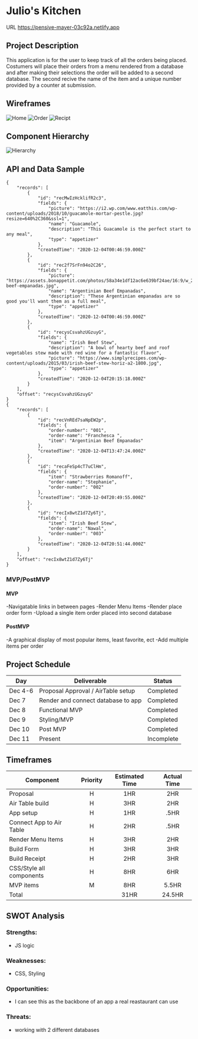 # Julio's Kitchen

URL https://pensive-mayer-03c92a.netlify.app

## Project Description
This application is for the user to keep track of all the orders being placed. Costumers will place their orders from a menu rendered from a database and after making their selections the order will be added to a second database. The second recive the name of the item and a unique number provided by a counter at submission. 
## Wireframes
![Home](https://github.com/jpacheco008/julios-kitchen/blob/master/HomeWireFrame.png)
![Order](https://github.com/jpacheco008/julios-kitchen/blob/master/PlaceOrderWireFrame.png)
![Recipt](https://github.com/jpacheco008/julios-kitchen/blob/master/ReceiptWireFrame.png)
## Component Hierarchy
![Hierarchy](https://github.com/jpacheco008/julios-kitchen/blob/master/Julio's%20Kitchen.png)

## API and Data Sample
```
{
    "records": [
        {
            "id": "recMwIzHcklifR2c3",
            "fields": {
                "picture": "https://i2.wp.com/www.eatthis.com/wp-content/uploads/2018/10/guacamole-mortar-pestle.jpg?resize=640%2C360&ssl=1",
                "name": "Guacamole",
                "description": "This Guacamole is the perfect start to any meal",
                "type": "appetizer"
            },
            "createdTime": "2020-12-04T00:46:59.000Z"
        },
        {
            "id": "rec2f7SrFn94o2C26",
            "fields": {
                "picture": "https://assets.bonappetit.com/photos/58a34e1df12ac6e639bf24ae/16:9/w_2560%2Cc_limit/argentinian-beef-empanadas.jpg",
                "name": "Argentinian Beef Empanadas",
                "description": "These Argentinian empanadas are so good you'll want them as a full meal",
                "type": "appetizer"
            },
            "createdTime": "2020-12-04T00:46:59.000Z"
        },
        {
            "id": "recysCsvahzUGzuyG",
            "fields": {
                "name": "Irish Beef Stew",
                "description": "A bowl of hearty beef and roof vegetables stew made with red wine for a fantastic flavor",
                "picture": "https://www.simplyrecipes.com/wp-content/uploads/2015/03/irish-beef-stew-horiz-a2-1800.jpg",
                "type": "appetizer"
            },
            "createdTime": "2020-12-04T20:15:18.000Z"
        }
    ],
    "offset": "recysCsvahzUGzuyG"
}
{
    "records": [
        {
            "id": "recVnREd7saNpEW2p",
            "fields": {
                "order-number": "001",
                "order-name": "Franchesca ",
                "item": "Argentinian Beef Empanadas"
            },
            "createdTime": "2020-12-04T13:47:24.000Z"
        },
        {
            "id": "recaFeSp4cT7uClHm",
            "fields": {
                "item": "Strawberries Romanoff",
                "order-name": "Stephanie",
                "order-number": "002"
            },
            "createdTime": "2020-12-04T20:49:55.000Z"
        },
        {
            "id": "recIx8wtZ1d7Zy6Tj",
            "fields": {
                "item": "Irish Beef Stew",
                "order-name": "Nawal",
                "order-number": "003"
            },
            "createdTime": "2020-12-04T20:51:44.000Z"
        }
    ],
    "offset": "recIx8wtZ1d7Zy6Tj"
}

```

### MVP/PostMVP

#### MVP
-Navigatable links in between pages
-Render Menu Items
-Render place order form
-Upload a single item order placed into second database
#### PostMVP
-A graphical display of most popular items, least favorite, ect
-Add multiple items per order

## Project Schedule

| Day      | Deliverable                                | Status   |
| -------- | ------------------------------------------ | -------- |
|  Dec 4-6 | Proposal Approval / AirTable setup         |Completed |
|  Dec 7   | Render and connect database to app         |Completed |
|  Dec 8   | Functional MVP                             |Completed |
|  Dec 9   | Styling/MVP                                |Completed |
|  Dec 10  | Post MVP                                   |Completed |
|  Dec 11  | Present                                    |Incomplete|

## Timeframes

| Component                 | Priority | Estimated Time | Actual Time |
| ------------------------- | :------: | :------------: | :---------: |
| Proposal                  |    H     |      1HR       |     2HR     |        
| Air Table build           |    H     |      3HR       |     2HR     |        
| App setup                 |    H     |      1HR       |    .5HR     |         
| Connect App to Air Table  |    H     |      2HR       |    .5HR     |         
| Render Menu Items         |    H     |      3HR       |     2HR     | 
| Build Form                |    H     |      3HR       |     3HR     |
| Build Receipt             |    H     |      2HR       |     3HR     |    
| CSS/Style all components  |    H     |      8HR       |     6HR     |  
| MVP items                 |    M     |      8HR       |     5.5HR   |   
| Total                     |          |      31HR      |     24.5HR  |  
 



## SWOT Analysis

### Strengths:
- JS logic
### Weaknesses:
- CSS, Styling 

### Opportunities:
- I can see this as the backbone of an app a real reastaurant can use
### Threats:
- working with 2 different databases